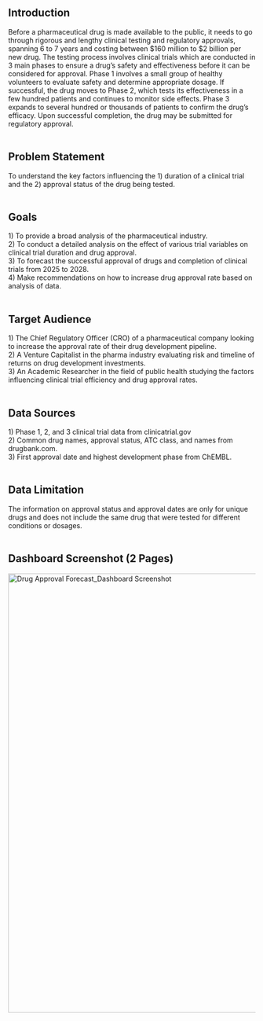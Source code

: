 <h2> Introduction </h2>
Before a pharmaceutical drug is made available to the public, it needs to go through rigorous and lengthy clinical testing and regulatory approvals, spanning 6 to 7 years and costing between $160 million to $2 billion per new drug. The testing process involves clinical trials which are conducted in 3 main phases to ensure a drug’s safety and effectiveness before it can be considered for approval. Phase 1 involves a small group of healthy volunteers to evaluate safety and determine appropriate dosage. If successful, the drug moves to Phase 2, which tests its effectiveness in a few hundred patients and continues to monitor side effects. Phase 3 expands to several hundred or thousands of patients to confirm the drug’s efficacy. Upon successful completion, the drug may be submitted for regulatory approval.
<br>
<br>
<h2> Problem Statement </h2>
To understand the key factors influencing the 1) duration of a clinical trial and the 2) approval status of the drug being tested. <br>
<br>
<h2> Goals </h2>
1)	To provide a broad analysis of the pharmaceutical industry. <br> 
2)	To conduct a detailed analysis on the effect of various trial variables on clinical trial duration and drug approval. <br> 
3)	To forecast the successful approval of drugs and completion of clinical trials from 2025 to 2028. <br>
4)	Make recommendations on how to increase drug approval rate based on analysis of data. <br>
<br>
<h2> Target Audience </h2>
1)	The Chief Regulatory Officer (CRO) of a pharmaceutical company looking to increase the approval rate of their drug development pipeline. <br>
2)	A Venture Capitalist in the pharma industry evaluating risk and timeline of returns on drug development investments. <br>
3)	An Academic Researcher in the field of public health studying the factors influencing clinical trial efficiency and drug approval rates. <br>
<br>
<h2> Data Sources </h2>
1)	Phase 1, 2, and 3 clinical trial data from clinicatrial.gov <br>
2)	Common drug names, approval status, ATC class, and names from drugbank.com. <br>
3)	First approval date and highest development phase from ChEMBL. <br>
<br>
<h2> Data Limitation </h2>
The information on approval status and approval dates are only for unique drugs and does not include the same drug that were tested for different conditions or dosages.
<br>
<br>
<h2> Dashboard Screenshot (2 Pages) </h2>
<img width="1587" height="894" alt="Drug Approval Forecast_Dashboard Screenshot" src="https://github.com/user-attachments/assets/43df0ad4-adc7-4601-ae76-b61792dedd1b" />
